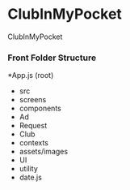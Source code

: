 # ClubInMyPocket
ClubInMyPocket

### Front Folder Structure
*App.js (root)
- src
 - screens
 - components
  - Ad
  - Request
  - Club
 - contexts
 - assets/images
 - UI
 - utility
  - date.js
